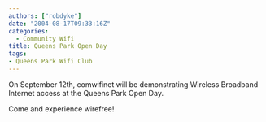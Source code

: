 ```yaml
---
authors: ["robdyke"]
date: "2004-08-17T09:33:16Z"
categories:
  - Community Wifi
title: Queens Park Open Day
tags:
- Queens Park Wifi Club
---
```

On September 12th, comwifinet will be demonstrating Wireless Broadband Internet access at the Queens Park Open Day.

Come and experience wirefree!